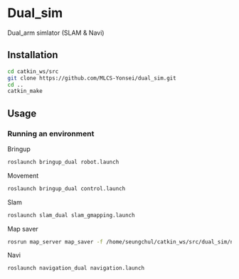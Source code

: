 # Dual_sim
Dual_arm simlator (SLAM &amp; Navi)

## Installation
```bash
cd catkin_ws/src
git clone https://github.com/MLCS-Yonsei/dual_sim.git
cd ..
catkin_make
```

## Usage

### Running an environment
Bringup
```bash
roslaunch bringup_dual robot.launch
```

Movement
```bash
roslaunch bringup_dual control.launch
```

Slam
```bash
roslaunch slam_dual slam_gmapping.launch
```

Map saver
```bash
rosrun map_server map_saver -f /home/seungchul/catkin_ws/src/dual_sim/navigation_dual/maps/map
```

Navi
```bash
roslaunch navigation_dual navigation.launch
```